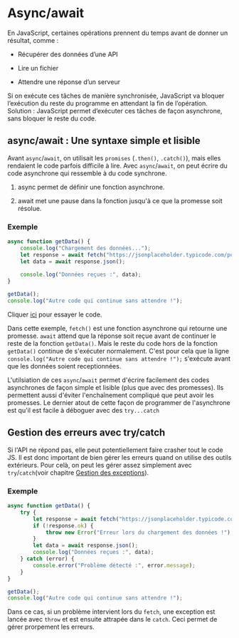 # Async/await

En JavaScript, certaines opérations prennent du temps avant de donner un résultat, comme :

- Récupérer des données d’une API

- Lire un fichier

- Attendre une réponse d’un serveur

Si on exécute ces tâches de manière synchronisée, JavaScript va bloquer l’exécution du reste du programme en attendant la fin de l’opération.
Solution : JavaScript permet d’exécuter ces tâches de façon asynchrone, sans bloquer le reste du code.

## async/await : Une syntaxe simple et lisible

Avant `async`/`await`, on utilisait les `promises` (`.then()`, `.catch()`), mais elles rendaient le code parfois difficile à lire.
Avec `async`/`await`, on peut écrire du code asynchrone qui ressemble à du code synchrone.

1. async permet de définir une fonction asynchrone.

2. await met une pause dans la fonction jusqu'à ce que la promesse soit résolue.

### Exemple 

```javascript
async function getData() {
    console.log("Chargement des données...");
    let response = await fetch("https://jsonplaceholder.typicode.com/posts/1");
    let data = await response.json();
    
    console.log("Données reçues :", data);
}

getData(); 
console.log("Autre code qui continue sans attendre !");
```
Cliquer [ici](https://codepen.io/Gregory-Baltus/pen/ogNZOwy) pour essayer le code.

Dans cette exemple, `fetch()` est une fonction asynchrone qui retourne une promesse. `await` attend que la réponse soit reçue avant de continuer le reste de la fonction `getData()`. Mais le reste du code hors de la fonction `getData()` continue de s'exécuter normalement. C'est pour cela que la ligne `console.log("Autre code qui continue sans attendre !");` s'exécute avant que les données soient receptionnées.

L'utilsiation de ces `async`/`await` permet d'écrire facilement des codes asynchrones de façon simple et lisible (plus que avec des promesses). Ils permettent aussi d'éviter l'enchaînement compliqué que peut avoir les promesses. Le dernier atout de cette façon de programmer de l'asynchrone est qu'il est facile à déboguer avec des `try...catch`

## Gestion des erreurs avec try/catch

Si l'API ne répond pas, elle peut potentiellement faire crasher tout le code JS. Il est donc important de bien gérer les erreurs quand on utilise des outils extérieurs. Pour celà, on peut les gérer assez simplement avec `try`/`catch`(voir chapitre [Gestion des exceptions](../10_jsFonction/exceptions/)).

### Exemple

```javascript
async function getData() {
    try {
        let response = await fetch("https://jsonplaceholder.typicode.com/invalid-url"); // URL invalide
        if (!response.ok) {
            throw new Error("Erreur lors du chargement des données !");
        }
        let data = await response.json();
        console.log("Données reçues :", data);
    } catch (error) {
        console.error("Problème détecté :", error.message);
    }
}

getData();
console.log("Autre code qui continue sans attendre !");
```

Dans ce cas, si un problème intervient lors du `fetch`, une exception est lancée avec `throw` et est ensuite attrapée dans le `catch`. Ceci permet de gérer prorpement les erreurs. 